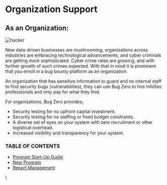 # Organization Support

## As an Organization: <a href="#as-an-organization" id="as-an-organization"></a>

![hacker](https://www.scorelab.org/bugzero-supports/assets/images/image.png)

New data-driven businesses are mushrooming, organizations across industries are embracing technological advancements, and cyber criminals are getting more sophisticated. Cyber crime rates are growing, and with further growth of such crimes expected. With that in mind it is prominent that you enroll in a bug bounty platform as an organization.

An organization that has sensitive information to guard and no internal staff to find security bugs (vulnerabilities), they can use Bug Zero to hire InfoSec professionals and only pay for what they find.

For organizations, Bug Zero provides;

* Security testing for no upfront capital investment.
* Security testing for no staffing or fixed budget constraints.
* A diverse set of eyes on your system with zero recruitment or other logistical overhead.
* Increased visibility and transparency for your system.

### TABLE OF CONTENTS

* [Program Start-Up Guide](https://www.scorelab.org/bugzero-supports/docs/organization-support/program-start/)
* [New Program](https://www.scorelab.org/bugzero-supports/docs/organization-support/new\_program/)
* [Report Management](https://www.scorelab.org/bugzero-supports/docs/organization-support/report-management/)

\
